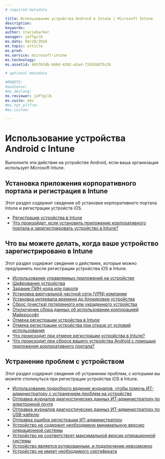 ```yaml
---
# required metadata

title: Использование устройства Android в Intune | Microsoft Intune
description:
keywords:
author: staciebarker
manager: jeffgilb
ms.date: 04/28/2016
ms.topic: article
ms.prod:
ms.service: microsoft-intune
ms.technology:
ms.assetid: 465763db-b68d-4392-a5a4-732b5b875c2b

# optional metadata

#ROBOTS:
#audience:
#ms.devlang:
ms.reviewer: jeffgilb
ms.suite: ems
#ms.tgt_pltfrm:
#ms.custom:

---
```



# Использование устройства Android с Intune

Выполните эти действия на устройстве Android, если ваша организация использует Microsoft Intune.

## Установка приложения корпоративного портала и регистрация в Intune

Этот раздел содержит сведения об установке корпоративного портала Intune и регистрации устройств iOS.

- [Регистрация устройства в Intune](enroll-your-device-in-Intune-android.md)</br>
- [Что произойдет, если установить приложение корпоративного портала и зарегистрировать устройство в Intune?](what-happens-if-you-install-the-company-portal-app-and-enroll-your-device-in-intune-android.md)

## Что вы можете делать, когда ваше устройство зарегистрировано в Intune

Этот раздел содержит сведения о действиях, которые можно предпринять после регистрации устройства iOS в Intune.

- [Использование управляемых приложений на устройстве](use-managed-apps-on-your-device-android.md)</br>
- [Шифрование устройства](encrypt-your-device-android.md)</br>
- [Задание ПИН-кода или пароля](set-your-pin-or-password-android.md)</br>
- [Установка виртуальной частной сети (VPN) компании](install-your-companys-virtual-private-network-VPN-android.md)</br>
- [Установка интервала времени до блокировки устройства](set-the-amount-of-time-before-your-device-is-locked-android.md)</br>
- [Сброс (очистка) потерянного или украденного устройства](reset-erase-your-lost-or-stolen-device-android.md)</br>
- [Отключение сбора данных об использовании корпорацией Майкрософт](turn-off-microsoft-usage-data-collection-android.md)</br>
- [Отмена регистрации устройства в Intune](unenroll-your-device-from-intune-android.md)</br>
- [Отмена регистрации устройства при отказе от условий использования](unenroll-your-device-from-intune-if-you-declined-terms-of-use-android.md)</br>
- [Что происходит при отмене регистрации устройства в Intune?](what-happens-if-you-unenroll-your-device-from-intune-android.md)</br>
- [Что происходит при сбросе вашего устройства Android с помощью приложения корпоративного портала?](what-happens-if-you-reset-your-device-using-the-company-portal-android.md)

## Устранение проблем с устройством

Этот раздел содержит сведения об устранении проблем, с которыми вы можете столкнуться при регистрации устройства iOS в Intune.

- [Использование подробного ведения журналов, чтобы помочь ИТ-администратору с устранением проблем на устройстве](use-verbose-logging-to-help-your-it-administrator-fix-device-issues-android.md)</br>
- [Отправка журналов диагностических данных ИТ-администратору по электронной почте](send-diagnostic-data-logs-to-your-it-administrator-using-email-android.md)</br>
- [Отправка журналов диагностических данных ИТ-администратору по USB-кабелю](send-diagnostic-data-logs-to-your-it-administrator-using-a-usb-cable-android.md)</br>
- [Отправка ошибок регистрации ИТ-администратору](send-enrollment-errors-to-your-it-administrator-android.md)</br>
- [Устройство не содержит необходимую минимальную версию операционной системы](device-doesnt-have-the-required-minimum-operating-system-version-android.md)</br>
- [Устройство не соответствует максимальной версии операционной системы](device-doesnt-comply-with-maximum-operating-system-version-android.md)</br>
- [Устройство является рутированным, и подключение невозможно](your-device-is-rooted-and-you-cant-connect-android.md)</br>
- [Устройство не имеет необходимого сертификата](your-device-is-missing-a-required-certificate-android.md)</br>




<!--HONumber=May16_HO3-->



